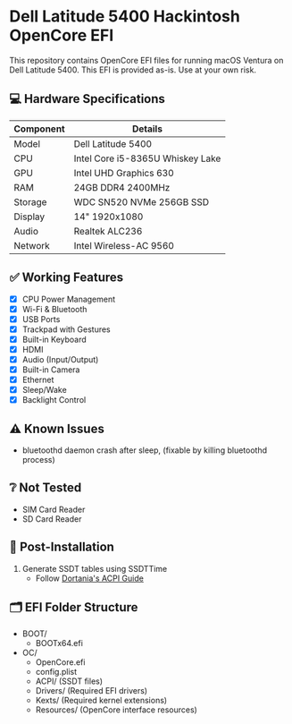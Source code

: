 # Dell Latitude 5400 Hackintosh OpenCore EFI

This repository contains OpenCore EFI files for running macOS Ventura on Dell Latitude 5400. This EFI is provided as-is. Use at your own risk.

## 💻 Hardware Specifications

| Component | Details |
|-----------|---------|
| Model | Dell Latitude 5400 |
| CPU | Intel Core i5-8365U Whiskey Lake |
| GPU | Intel UHD Graphics 630 |
| RAM | 24GB DDR4 2400MHz |
| Storage | WDC SN520 NVMe 256GB SSD |
| Display | 14" 1920x1080 |
| Audio | Realtek ALC236 |
| Network | Intel Wireless-AC 9560 |

## ✅ Working Features

- [x] CPU Power Management
- [x] Wi-Fi & Bluetooth
- [x] USB Ports
- [x] Trackpad with Gestures
- [x] Built-in Keyboard
- [x] HDMI
- [x] Audio (Input/Output)
- [x] Built-in Camera
- [x] Ethernet
- [x] Sleep/Wake
- [x] Backlight Control

## ⚠️ Known Issues

- bluetoothd daemon crash after sleep, (fixable by killing bluetoothd process)

## ❔ Not Tested

- SIM Card Reader
- SD Card Reader

## 📝 Post-Installation 

1. Generate SSDT tables using SSDTTime
   - Follow [Dortania's ACPI Guide](https://dortania.github.io/Getting-Started-With-ACPI/ssdt-methods/ssdt-easy.html)

## 🗂️ EFI Folder Structure

- BOOT/
  - BOOTx64.efi
- OC/
  - OpenCore.efi
  - config.plist
  - ACPI/ (SSDT files)
  - Drivers/ (Required EFI drivers)
  - Kexts/ (Required kernel extensions)
  - Resources/ (OpenCore interface resources)